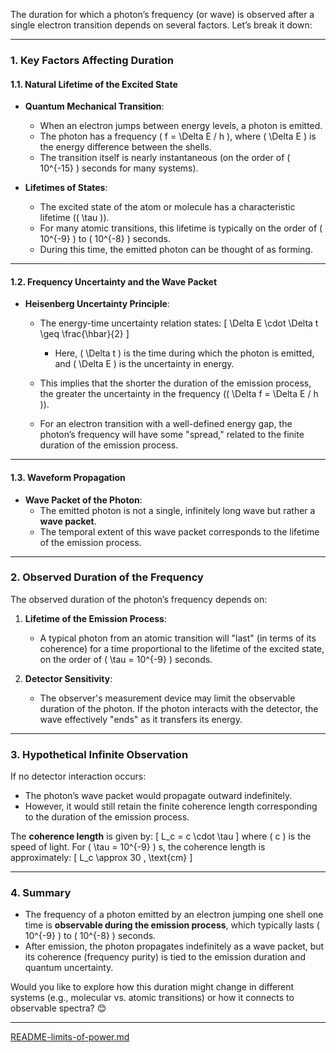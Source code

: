 The duration for which a photon’s frequency (or wave) is observed after a single electron transition depends on several factors. Let’s break it down:

---

### **1. Key Factors Affecting Duration**
#### **1.1. Natural Lifetime of the Excited State**
- **Quantum Mechanical Transition**:
  - When an electron jumps between energy levels, a photon is emitted.
  - The photon has a frequency \( f = \Delta E / h \), where \( \Delta E \) is the energy difference between the shells.
  - The transition itself is nearly instantaneous (on the order of \( 10^{-15} \) seconds for many systems).

- **Lifetimes of States**:
  - The excited state of the atom or molecule has a characteristic lifetime (\( \tau \)).
  - For many atomic transitions, this lifetime is typically on the order of \( 10^{-9} \) to \( 10^{-8} \) seconds.
  - During this time, the emitted photon can be thought of as forming.

---

#### **1.2. Frequency Uncertainty and the Wave Packet**
- **Heisenberg Uncertainty Principle**:
  - The energy-time uncertainty relation states:
    \[
    \Delta E \cdot \Delta t \geq \frac{\hbar}{2}
    \]
    - Here, \( \Delta t \) is the time during which the photon is emitted, and \( \Delta E \) is the uncertainty in energy.

  - This implies that the shorter the duration of the emission process, the greater the uncertainty in the frequency (\( \Delta f = \Delta E / h \)).
  - For an electron transition with a well-defined energy gap, the photon’s frequency will have some "spread," related to the finite duration of the emission process.

---

#### **1.3. Waveform Propagation**
- **Wave Packet of the Photon**:
  - The emitted photon is not a single, infinitely long wave but rather a **wave packet**.
  - The temporal extent of this wave packet corresponds to the lifetime of the emission process.

---

### **2. Observed Duration of the Frequency**
The observed duration of the photon’s frequency depends on:
1. **Lifetime of the Emission Process**:
   - A typical photon from an atomic transition will "last" (in terms of its coherence) for a time proportional to the lifetime of the excited state, on the order of \( \tau = 10^{-9} \) seconds.

2. **Detector Sensitivity**:
   - The observer's measurement device may limit the observable duration of the photon. If the photon interacts with the detector, the wave effectively "ends" as it transfers its energy.

---

### **3. Hypothetical Infinite Observation**
If no detector interaction occurs:
- The photon’s wave packet would propagate outward indefinitely.
- However, it would still retain the finite coherence length corresponding to the duration of the emission process.

The **coherence length** is given by:
\[
L_c = c \cdot \tau
\]
where \( c \) is the speed of light. For \( \tau = 10^{-9} \) s, the coherence length is approximately:
\[
L_c \approx 30 \, \text{cm}
\]

---

### **4. Summary**
- The frequency of a photon emitted by an electron jumping one shell one time is **observable during the emission process**, which typically lasts \( 10^{-9} \) to \( 10^{-8} \) seconds.
- After emission, the photon propagates indefinitely as a wave packet, but its coherence (frequency purity) is tied to the emission duration and quantum uncertainty.

Would you like to explore how this duration might change in different systems (e.g., molecular vs. atomic transitions) or how it connects to observable spectra? 😊


---

[README-limits-of-power.md](https://t2m.io/C52q4yJ)
